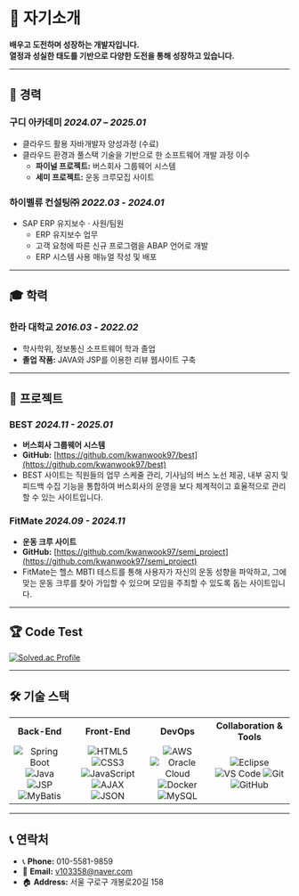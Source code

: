 # 🚀 자기소개

**배우고 도전하며 성장하는 개발자입니다.**  
**열정과 성실한 태도를 기반으로 다양한 도전을 통해 성장하고 있습니다.**

---

## 💼 경력

### 구디 아카데미 _2024.07 – 2025.01_
- 클라우드 활용 자바개발자 양성과정 (수료)
- 클라우드 환경과 풀스택 기술을 기반으로 한 소프트웨어 개발 과정 이수
  - **파이널 프로젝트:** 버스회사 그룹웨어 시스템
  - **세미 프로젝트:** 운동 크루모집 사이트

### 하이벨류 컨설팅㈜ _2022.03 - 2024.01_
- SAP ERP 유지보수 · 사원/팀원
  - ERP 유지보수 업무
  - 고객 요청에 따른 신규 프로그램을 ABAP 언어로 개발
  - ERP 시스템 사용 매뉴얼 작성 및 배포

---

## 🎓 학력

### 한라 대학교 _2016.03 - 2022.02_
- 학사학위, 정보통신 소프트웨어 학과 졸업
- **졸업 작품:** JAVA와 JSP를 이용한 리뷰 웹사이트 구축

---

## 🚀 프로젝트

### BEST _2024.11 - 2025.01_
- **버스회사 그룹웨어 시스템**
- **GitHub:** [https://github.com/kwanwook97/best](https://github.com/kwanwook97/best)
- BEST 사이트는 직원들의 업무 스케줄 관리, 기사님의 버스 노선 제공, 내부 공지 및 피드백 수집 기능을 통합하여 버스회사의 운영을 보다 체계적이고 효율적으로 관리할 수 있는 사이트입니다.

### FitMate _2024.09 - 2024.11_
- **운동 크루 사이트**
- **GitHub:** [https://github.com/kwanwook97/semi_project](https://github.com/kwanwook97/semi_project)
- FitMate는 헬스 MBTI 테스트를 통해 사용자가 자신의 운동 성향을 파악하고, 그에 맞는 운동 크루를 찾아 가입할 수 있으며 모임을 주최할 수 있도록 돕는 사이트입니다.

---

## 🏆 Code Test

[![Solved.ac Profile](http://mazassumnida.wtf/api/v2/generate_badge?boj=kungoki)](https://solved.ac/kungoki/)

---

## 🛠️ 기술 스택

<div align="center">
  <table>
    <tr>
      <th>Back-End</th>
      <th>Front-End</th>
      <th>DevOps</th>
      <th>Collaboration & Tools</th>
    </tr>
    <tr>
      <td align="center">
        <img src="https://img.shields.io/badge/Spring_Boot-6DB33F?style=for-the-badge&logo=spring-boot&logoColor=white" alt="Spring Boot" />
        <img src="https://img.shields.io/badge/Java-ED8B00?style=for-the-badge&logo=openjdk&logoColor=white" alt="Java" />
        <img src="https://img.shields.io/badge/JSP-007396?style=for-the-badge&logo=java&logoColor=white" alt="JSP" />
        <img src="https://img.shields.io/badge/MyBatis-00A98F?style=for-the-badge&logo=mybatis&logoColor=white" alt="MyBatis" />
      </td>
      <td align="center">
        <img src="https://img.shields.io/badge/HTML5-E34F26?style=for-the-badge&logo=html5&logoColor=white" alt="HTML5" />
        <img src="https://img.shields.io/badge/CSS3-1572B6?style=for-the-badge&logo=css3&logoColor=white" alt="CSS3" />
        <img src="https://img.shields.io/badge/JavaScript-F7DF1E?style=for-the-badge&logo=javascript&logoColor=black" alt="JavaScript" />
        <img src="https://img.shields.io/badge/AJAX-008FC7?style=for-the-badge&logo=ajax&logoColor=white" alt="AJAX" />
        <img src="https://img.shields.io/badge/JSON-FFD43B?style=for-the-badge&logo=json&logoColor=black" alt="JSON" />
      </td>
      <td align="center">
        <img src="https://img.shields.io/badge/AWS-232F3E?style=for-the-badge&logo=amazon-aws&logoColor=white" alt="AWS" />
        <img src="https://img.shields.io/badge/Oracle_Cloud-F80000?style=for-the-badge&logo=oracle&logoColor=white" alt="Oracle Cloud" />
        <img src="https://img.shields.io/badge/Docker-2496ED?style=for-the-badge&logo=docker&logoColor=white" alt="Docker" />
        <img src="https://img.shields.io/badge/MySQL-4479A1?style=for-the-badge&logo=mysql&logoColor=white" alt="MySQL" />
      </td>
      <td align="center">
        <img src="https://img.shields.io/badge/Eclipse-2C2255?style=for-the-badge&logo=eclipse&logoColor=white" alt="Eclipse" />
        <img src="https://img.shields.io/badge/VS_Code-007ACC?style=for-the-badge&logo=visual-studio-code&logoColor=white" alt="VS Code" />
        <img src="https://img.shields.io/badge/Git-F05032?style=for-the-badge&logo=git&logoColor=white" alt="Git" />
        <img src="https://img.shields.io/badge/GitHub-181717?style=for-the-badge&logo=github&logoColor=white" alt="GitHub" />
      </td>
    </tr>
  </table>
</div>

---

## 📞 연락처
- 📞 **Phone:** 010-5581-9859
- 📧 **Email:** [v103358@naver.com](mailto:v103358@naver.com)
- 🏠 **Address:** 서울 구로구 개봉로20길 158
